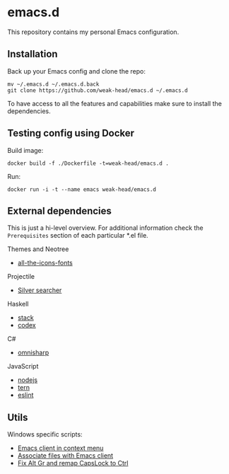 # emacs.d

This repository contains my personal Emacs configuration.

## Installation

Back up your Emacs config and clone the repo:
``` shell
mv ~/.emacs.d ~/.emacs.d.back
git clone https://github.com/weak-head/emacs.d ~/.emacs.d
```

To have access to all the features and capabilities  make sure to install the dependencies.

## Testing config using Docker

Build image:  
``` shell
docker build -f ./Dockerfile -t=weak-head/emacs.d . 
```

Run:  
``` shell
docker run -i -t --name emacs weak-head/emacs.d 
```

## External dependencies

This is just a hi-level overview. For additional information check the `Prerequisites` section of each particular *.el file.

Themes and Neotree
* [all-the-icons-fonts](https://github.com/domtronn/all-the-icons.el/tree/master/fonts)

Projectile
* [Silver searcher](https://github.com/ggreer/the_silver_searcher)

Haskell
* [stack]()
* [codex]()

C#
* [omnisharp]()

JavaScript
* [nodejs]()
* [tern]()
* [eslint]()

## Utils

Windows specific scripts:
* [Emacs client in context menu](scripts/w-context-menu.reg)  
* [Associate files with Emacs client](scripts/w-file-assoc.bat)  
* [Fix Alt Gr and remap CapsLock to Ctrl](scripts/w-fix-right-alt-and-capslock.reg)  
